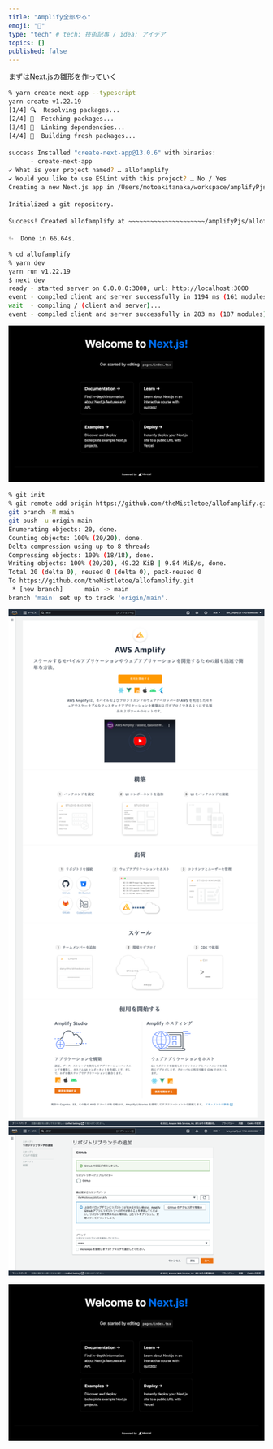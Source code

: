 ```yaml
---
title: "Amplify全部やる"
emoji: "📑"
type: "tech" # tech: 技術記事 / idea: アイデア
topics: []
published: false
---
```





まずはNext.jsの雛形を作っていく

```sh
% yarn create next-app --typescript
yarn create v1.22.19
[1/4] 🔍  Resolving packages...
[2/4] 🚚  Fetching packages...
[3/4] 🔗  Linking dependencies...
[4/4] 🔨  Building fresh packages...

success Installed "create-next-app@13.0.6" with binaries:
      - create-next-app
✔ What is your project named? … allofamplify
✔ Would you like to use ESLint with this project? … No / Yes
Creating a new Next.js app in /Users/motoakitanaka/workspace/amplifyPjs/allofamplify.

Initialized a git repository.

Success! Created allofamplify at ~~~~~~~~~~~~~~~~~~~~~/amplifyPjs/allofamplify

✨  Done in 66.64s.
```

```sh
% cd allofamplify
% yarn dev
yarn run v1.22.19
$ next dev
ready - started server on 0.0.0.0:3000, url: http://localhost:3000
event - compiled client and server successfully in 1194 ms (161 modules)
wait  - compiling / (client and server)...
event - compiled client and server successfully in 283 ms (187 modules)
```

![](/images/40f9353f24cc7c/screencapture-main-d2sb9yfkjx7azm-amplifyapp-2022-12-09-22_34_17.png)

```sh
% git init
% git remote add origin https://github.com/theMistletoe/allofamplify.git
git branch -M main
git push -u origin main
Enumerating objects: 20, done.
Counting objects: 100% (20/20), done.
Delta compression using up to 8 threads
Compressing objects: 100% (18/18), done.
Writing objects: 100% (20/20), 49.22 KiB | 9.84 MiB/s, done.
Total 20 (delta 0), reused 0 (delta 0), pack-reused 0
To https://github.com/theMistletoe/allofamplify.git
 * [new branch]      main -> main
branch 'main' set up to track 'origin/main'.
```

![](/images/40f9353f24cc7c/screencapture-ap-northeast-1-console-aws-amazon-amplify-home-2022-12-09-22_06_37.png)
![](/images/40f9353f24cc7c/screencapture-ap-northeast-1-console-aws-amazon-amplify-home-2022-12-09-22_26_30.png)

![](/images/40f9353f24cc7c/screencapture-main-d2sb9yfkjx7azm-amplifyapp-2022-12-09-22_34_17.png)


